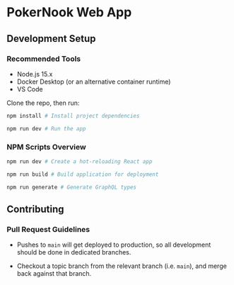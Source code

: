 # PokerNook Web App

## Development Setup

### Recommended Tools

- Node.js 15.x
- Docker Desktop (or an alternative container runtime)
- VS Code

Clone the repo, then run:

```bash
npm install # Install project dependencies

npm run dev # Run the app
```

### NPM Scripts Overview

```bash
npm run dev # Create a hot-reloading React app

npm run build # Build application for deployment

npm run generate # Generate GraphQL types
```

## Contributing

### Pull Request Guidelines

- Pushes to `main` will get deployed to production, so all development should be done in dedicated branches.

- Checkout a topic branch from the relevant branch (i.e. `main`), and merge back against that branch.
